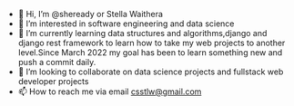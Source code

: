 - 👋 Hi, I’m @sheready or Stella Waithera
- 👀 I’m interested in software engineering and data science
- 🌱 I’m currently learning data structures and algorithms,django and django rest framework to learn how to take my web projects to another level.Since March 2022 my goal has been to learn something new and push a commit daily.
- 💞️ I’m looking to collaborate on data science projects and fullstack web developer projects
- 📫 How to reach me via email csstlw@gmail.com

<!---
sheready/sheready is a ✨ special ✨ repository because its `README.md` (this file) appears on your GitHub profile.
You can click the Preview link to take a look at your changes.
--->
